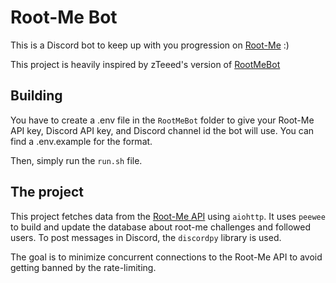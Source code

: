 # Root-Me Bot

This is a Discord bot to keep up with you progression on [Root-Me](https://www.root-me.org) :)

This project is heavily inspired by zTeeed's version of [RootMeBot](https://github.com/zteeed/RootMeBot)


## Building

You have to create a .env file in the `RootMeBot` folder to give your Root-Me API key, Discord API key, and Discord channel id the bot will use.
You can find a .env.example for the format.

Then, simply run the `run.sh` file.

## The project

This project fetches data from the [Root-Me API](https://api.www.root-me.org/) using `aiohttp`.
It uses `peewee` to build and update the database about root-me challenges and followed users.
To post messages in Discord, the `discordpy` library is used.

The goal is to minimize concurrent connections to the Root-Me API to avoid getting banned by the rate-limiting.

